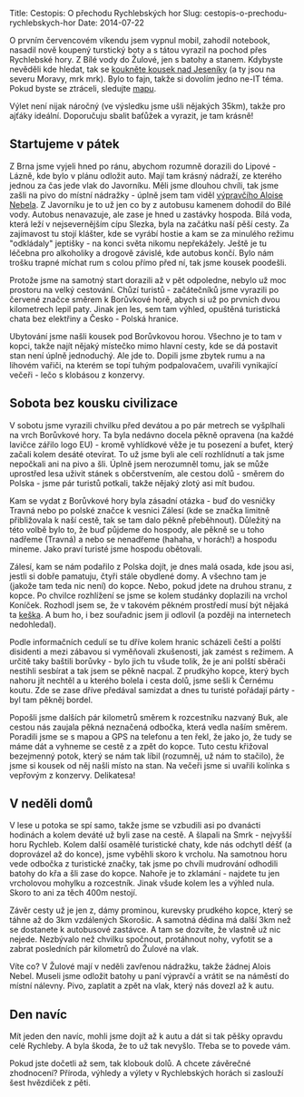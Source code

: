Title: Cestopis: O přechodu Rychlebských hor
Slug: cestopis-o-prechodu-rychlebskych-hor
Date: 2014-07-22

O prvním červencovém víkendu jsem vypnul mobil, zahodil notebook, nasadil nově koupený turstický boty a s tátou vyrazil na pochod přes Rychlebské hory. Z Bílé vody do Žulové, jen s batohy a stanem. Kdybyste nevěděli kde hledat, tak se [koukněte kousek nad Jeseníky](http://mapy.cz/s/bmri) (a ty jsou na severu Moravy, mrk mrk). Bylo to fajn, takže si dovolím jedno ne-IT téma. Pokud byste se ztráceli, sledujte [mapu](http://mapy.cz/s/bmtz).

Výlet není nijak náročný (ve výsledku jsme ušli nějakých 35km), takže pro ajťáky ideální. Doporučuju sbalit baťůžek a vyrazit, je tam krásně!

## Startujeme v pátek

Z Brna jsme vyjeli hned po ránu, abychom rozumně dorazili do Lipové - Lázně, kde bylo v plánu odložit auto. Mají tam krásný nádraží, ze kterého jednou za čas jede vlak do Javorníku. Měli jsme dlouhou chvíli, tak jsme zašli na pivo do místní nádražky - úplně jsem tam viděl [výpravčího Aloise Nebela](http://cs.wikipedia.org/wiki/Alois_Nebel). Z Javorníku je to už jen co by z autobusu kamenem dohodil do Bílé vody. Autobus nenavazuje, ale zase je hned u zastávky hospoda. Bílá voda, která
leží v nejsevernějším cípu Slezka, byla na začátku naší pěší cesty. Za zajímavost tu stojí klášter, kde se vyrábí hostie a kam se za minulého režimu "odkládaly" jeptišky - na konci světa nikomu nepřekážely. Ještě je tu léčebna pro alkoholiky a drogově závislé, kde autobus končí. Bylo nám trošku trapné míchat rum s colou přímo před ní, tak jsme kousek poodešli.

Protože jsme na samotný start dorazili až v pět odpoledne, nebylo už moc prostoru na velký cestování. Chůzí turistů - začátečníků jsme vyrazili po červené značce směrem k Borůvkové horě, abych si už po prvních dvou kilometrech lepil paty. Jinak jen les, sem tam výhled, opuštěná turistická chata bez elektřiny a Česko - Polská hranice.

Ubytování jsme našli kousek pod Borůvkovou horou. Všechno je to tam v kopci, takže najít nějaký místečko mimo hlavní cesty, kde se dá postavit stan není úplně jednoduchý. Ale jde to. Dopili jsme zbytek rumu a na lihovém vařiči, na kterém se topí tuhým podpalovačem, uvařili vynikající večeři - lečo s klobásou z konzervy.

## Sobota bez kousku civilizace

V sobotu jsme vyrazili chvilku před devátou a po pár metrech se vyšplhali na vrch Borůvkové hory. Ta byla nedávno docela pěkně opravena (na každé lavičce zářilo logo EU) - kromě vyhlídkové věže je tu posezení a bufet, který začali kolem desáté otevírat. To už jsme byli ale celí rozhlídnutí a tak jsme nepočkali ani na pivo a šli. Úplně jsem nerozumněl tomu, jak se může uprostřed lesa uživit stánek s občerstvením, ale cestou dolů - směrem do Polska - jsme pár turistů potkali, takže nějaký zlotý asi mít budou.

Kam se vydat z Borůvkové hory byla zásadní otázka - buď do vesničky Travná nebo po polské značce k vesnici Zálesí (kde se značka limitně přibližovala k naší cestě, tak se tam dalo pěkně přeběhnout). Důležitý na této volbě bylo to, že buď půjdeme do hospody, ale pěkně se u toho nadřeme (Travná) a nebo se nenadřeme (hahaha, v horách!) a hospodu mineme. Jako praví turisté jsme hospodu obětovali.

Zálesí, kam se nám podařilo z Polska dojít, je dnes malá osada, kde jsou asi, jestli si dobře pamatuju, čtyři stále obydlené domy. A všechno tam je (jakože tam teda nic není) do kopce. Nebo, pokud jdete na druhou stranu, z kopce. Po chvilce rozhlížení se jsme se kolem studánky doplazili na vrchol Koníček. Rozhodl jsem se, že v takovém pěkném prostředí musí být nějaká ta [keška](http://geocaching.com). A bum ho, i bez souřadnic jsem ji odlovil (a později na internetech nedohledal).

Podle informačních cedulí se tu dříve kolem hranic scházeli čeští a polští disidenti a mezi zábavou si vyměňovali zkušenosti, jak zamést s režimem. A určitě taky baštili borůvky - bylo jich tu všude tolik, že je ani polští sběrači nestihli sesbírat a tak jsem se pěkně nacpal. Z prudkýho kopce, který bych nahoru jít nechtěl a u kterého bolela i cesta dolů, jsme sešli k Černému koutu. Zde se zase dříve předával samizdat a dnes tu turisté pořádají párty - byl tam pěkněj bordel.

Popošli jsme dalších pár kilometrů směrem k rozcestníku nazvaný Buk, ale cestou nás zaujala pěkná neznačená odbočka, která vedla naším směrem. Poradili jsme se s mapou a GPS na telefonu a ten řekl, že jako jo, že tudy se máme dát a vyhneme se cestě z a zpět do kopce. Tuto cestu křižoval bezejmenný potok, který se nám tak líbil (rozumněj, už nám to stačilo), že jsme si kousek od něj našli místo na stan. Na večeři jsme si uvařili kolínka s vepřovým z konzervy. Delikatesa!

## V neděli domů

V lese u potoka se spí samo, takže jsme se vzbudili asi po dvanácti hodinách a kolem deváté už byli zase na cestě. A šlapali na Smrk - nejvyšší horu Rychleb. Kolem další osamělé turistické chaty, kde nás odchytl déšť (a doprovázel až do konce), jsme vyběhli skoro k vrcholu. Na samotnou horu vede odbočka z turistické značky, tak jsme po chvíli mudrování odhodili batohy do křa a šli zase do kopce. Nahoře je to zklamání - najdete tu jen vrcholovou mohylku a rozcestník. Jinak všude kolem les a výhled nula. Skoro to ani za těch 400m nestojí.

Závěr cesty už je jen z, dámy prominou, kurevsky prudkého kopce, který se táhne až do 3km vzdálených Skorošic. A samotná dědina má další 3km než se dostanete k autobusové zastávce. A tam se dozvíte, že vlastně už nic nejede. Nezbývalo než chvilku spočnout, protáhnout nohy, vyfotit se a zabrat posledních pár kilometrů do Žulové na vlak.

Víte co? V Žulové mají v neděli zavřenou nádražku, takže žádnej Alois Nebel. Museli jsme odložit batohy u paní výpravčí a vrátit se na náměstí do místní nálevny. Pivo, zaplatit a zpět na vlak, který nás dovezl až k autu.

## Den navíc

Mít jeden den navíc, mohli jsme dojít až k autu a dát si tak pěšky opravdu celé Rychleby. A byla škoda, že to už tak nevyšlo. Třeba se to povede vám.

Pokud jste dočetli až sem, tak klobouk dolů. A chcete závěrečné zhodnocení? Příroda, výhledy a výlety v Rychlebských horách si zaslouží šest hvězdiček z pěti.
